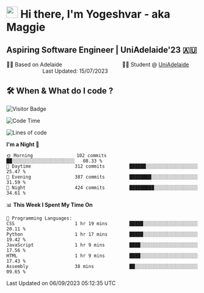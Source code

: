<h1><img src="https://emojis.slackmojis.com/emojis/images/1531849430/4246/blob-sunglasses.gif?1531849430" width="30"/> Hi there, I'm Yogeshvar - aka Maggie</h1>

## Aspiring Software Engineer | UniAdelaide'23 🇦🇺  
🏂🏻  Based on Adelaide &nbsp;&nbsp;&nbsp;&nbsp;&nbsp;&nbsp;&nbsp;&nbsp;&nbsp;&nbsp;&nbsp;&nbsp;&nbsp;&nbsp;&nbsp;&nbsp;&nbsp;&nbsp;&nbsp;&nbsp;&nbsp;&nbsp;&nbsp;&nbsp;&nbsp;&nbsp;&nbsp;&nbsp;&nbsp;&nbsp;&nbsp;&nbsp;&nbsp;&nbsp;&nbsp;&nbsp;&nbsp;&nbsp;&nbsp;👨‍💻 Student @ [UniAdelaide](https://www.adelaide.edu.au)   &nbsp;&nbsp;&nbsp;&nbsp;&nbsp;&nbsp;&nbsp;&nbsp;&nbsp;&nbsp;&nbsp;&nbsp;&nbsp;&nbsp;&nbsp;&nbsp;&nbsp;&nbsp;&nbsp;&nbsp;&nbsp;&nbsp;&nbsp;&nbsp;Last Updated: 15/07/2023

## 🛠 When & What do I code ?  

![Visitor Badge](https://visitor-badge.feriirawann.repl.co?username=yogeshvar&repo=yogeshvar&label=Visitors&style=plastic&color=%23457BFF&contentType=svg)

<!--START_SECTION:waka-->
![Code Time](http://img.shields.io/badge/Code%20Time-2%2C293%20hrs%2016%20mins-blue)

![Lines of code](https://img.shields.io/badge/From%20Hello%20World%20I%27ve%20Written-4.0%20million%20lines%20of%20code-blue)

**I'm a Night 🦉** 

```text
🌞 Morning                102 commits         ██░░░░░░░░░░░░░░░░░░░░░░░   08.33 % 
🌆 Daytime                312 commits         ██████░░░░░░░░░░░░░░░░░░░   25.47 % 
🌃 Evening                387 commits         ████████░░░░░░░░░░░░░░░░░   31.59 % 
🌙 Night                  424 commits         █████████░░░░░░░░░░░░░░░░   34.61 % 
```


📊 **This Week I Spent My Time On** 

```text
💬 Programming Languages: 
CSS                      1 hr 19 mins        █████░░░░░░░░░░░░░░░░░░░░   20.11 % 
Python                   1 hr 17 mins        █████░░░░░░░░░░░░░░░░░░░░   19.42 % 
JavaScript               1 hr 9 mins         ████░░░░░░░░░░░░░░░░░░░░░   17.56 % 
HTML                     1 hr 9 mins         ████░░░░░░░░░░░░░░░░░░░░░   17.43 % 
Assembly                 38 mins             ██░░░░░░░░░░░░░░░░░░░░░░░   09.65 % 
```


 Last Updated on 06/09/2023 05:12:35 UTC
<!--END_SECTION:waka-->
